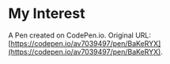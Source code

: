 # My Interest

A Pen created on CodePen.io. Original URL: [https://codepen.io/av7039497/pen/BaKeRYX](https://codepen.io/av7039497/pen/BaKeRYX).


